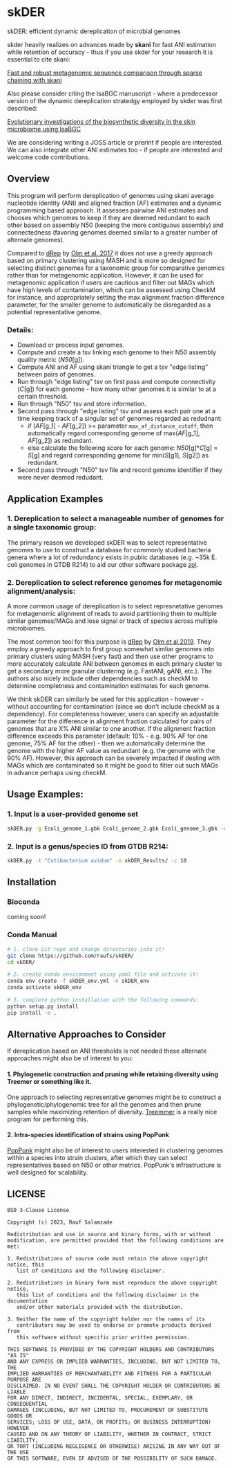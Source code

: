 # skDER

skDER: efficient dynamic dereplication of microbial genomes

skder heavily realizes on advances made by **skani** for fast ANI estimation while retention of accuracy - thus if you use skder for your research it is essential to cite skani:

[Fast and robust metagenomic sequence comparison through sparse chaining with skani](https://www.biorxiv.org/content/10.1101/2023.01.18.524587v2)

Also please consider citing the lsaBGC manuscript - where a predecessor version of the dynamic dereplication stratedgy employed by skder was first described:

[Evolutionary investigations of the biosynthetic diversity in the skin microbiome using lsaBGC](https://www.ncbi.nlm.nih.gov/pmc/articles/PMC10210951/)

We are considering writing a JOSS article or prerint if people are interested. We can also integrate other ANI estimates too - if people are interested and welcome code contributions.

## Overview

This program will perform dereplication of genomes using skani average nucleotide identity (ANI) and aligned fraction (AF) 
estimates and a dynamic programming based approach. It assesses pairwise ANI estimates and chooses which genomes to keep 
if they are deemed redundant to each other based on assembly N50 (keeping the more contiguous assembly) and connectedness 
(favoring genomes deemed similar to a greater number of alternate genomes). 
    
Compared to [dRep](https://github.com/MrOlm/drep) by [Olm et al. 2017](https://www.nature.com/articles/ismej2017126) 
it does not use a greedy approach based on primary clustering using MASH and is more so designed for selecting distinct
genomes for a taxonomic group for comparative genomics rather than for metagenomic application. However, it can be used 
for metagenomic application if users are cautious and filter out MAGs which have high levels of contamination, which can 
be assessed using CheckM for instance, and appropriately setting the max alignment fraction difference parameter, for the 
smaller genome to automatically be disregarded as a potential representative genome.

### Details:

- Download or process input genomes. 
- Compute and create a tsv linking each genome to their N50 assembly quality metric (_N50_[g]). 
- Compute ANI and AF using skani triangle to get a tsv "edge listing" between pairs of genomes.
- Run through "edge listing" tsv on first pass and compute connectivity (_C_[g]) for each genome - how many other genomes it is similar to at a certain threshold.
- Run through "N50" tsv and store information.
- Second pass through "edge listing" tsv and assess each pair one at a time keeping track of a singular set of genomes regarded as redudnant:
    - if (_AF_[g_1] - _AF_[g_2]) >= parameter `max_af_distance_cutoff`, then automatically regard corresponding genome of max(_AF_[g_1], _AF_[g_2]) as redundant.
    - else calculate the following score for each genome: _N50_[g]*_C_[g] = _S_[g] and regard corresponding genome for min(_S_[g1], _S_[g2]) as redundant.
- Second pass through "N50" tsv file and record genome identifier if they were never deemed redudant.
    
## Application Examples

### 1. Dereplication to select a manageable number of genomes for a single taxonomic group:

The primary reason we developed skDER was to select representative genomes to use to construct a database for commonly studied bacteria genera where a lot of redundancy exists in public databases (e.g. ~35k E. coli genomes in GTDB R214) to aid our other software package [zol](https://github.com/Kalan-Lab/zol).

### 2. Dereplication to select reference genomes for metagenomic alignment/analysis:

A more common usage of dereplication is to select represnetative genomes for metagenomic alignment of reads to avoid partitioning them to multiple similar genomes/MAGs and lose signal or track of species across multiple microbiomes. 

The most common tool for this purpose is [dRep](https://github.com/MrOlm/drep) by [Olm et al 2019](https://www.nature.com/articles/ismej2017126). They employ a greedy approach to first group somewhat simliar genomes into primary clusters using MASH (very fast) and then use other programs to more accurately calculate ANI between genomes in each primary cluster to get a secondary more granular clustering (e.g. FastANI, gANI, etc.). The authors also nicely include other dependencies such as checkM to determine completness and contamination estimates for each genome. 

We think skDER can similarly be used for this application - however - without accounting for contamination (since we don't include checkM as a dependency). For completeness however, users can specify an adjustable parameter for the difference in alignment fraction calculated for pairs of genomes that are X% ANI similar to one another. If the alignment fraction difference exceeds this parameter (default: 10% - e.g. 90% AF for one genome, 75% AF for the other) - then we automatically determine the genome with the higher AF value as redundant (e.g. the genome with the 90% AF). However, this approach can be severely impacted if dealing with MAGs which are contaminated so it might be good to filter out such MAGs in advance perhaps using checkM.

## Usage Examples:

### 1. Input is a user-provided genome set

```bash
skDER.py -g Ecoli_genome_1.gbk Ecoli_genome_2.gbk Ecoli_genome_3.gbk -o skDER_Results/ -c 10
```

### 2. Input is a genus/species ID from GTDB R214:

```bash
skDER.py -t "Cutibacterium avidum" -o skDER_Results/ -c 10
```

## Installation

### Bioconda

coming soon!

### Conda Manual

```bash
# 1. clone Git repo and change directories into it!
git clone https://github.com/raufs/skDER/
cd skDER/

# 2. create conda environment using yaml file and activate it!
conda env create -f skDER_env.yml -n skDER_env
conda activate skDER_env

# 3. complete python installation with the following commands:
python setup.py install
pip install -e .
```

## Alternative Approaches to Consider

If dereplication based on ANI thresholds is not needed these alternate approaches might also be of interest to you:

#### 1. Phylogenetic construction and pruning while retaining diversity using Treemer or something like it.

One approach to selecting representative genomes might be to construct a phylogenetic/phylogenomic tree for all the genomes and then prune samples while maximizing retention of diversity. [Treemmer](https://bmcbioinformatics.biomedcentral.com/articles/10.1186/s12859-018-2164-8) is a really nice program for performing this.

#### 2. Intra-species identification of strains using PopPunk 

[PopPunk](https://genome.cshlp.org/content/early/2019/01/16/gr.241455.118) might also be of interest to users interested in clustering genomes within a species into strain clusters, after which they can select representatives based on N50 or other metrics. PopPunk's infrastructure is well designed for scalability.

## LICENSE

```
BSD 3-Clause License

Copyright (c) 2023, Rauf Salamzade

Redistribution and use in source and binary forms, with or without
modification, are permitted provided that the following conditions are met:

1. Redistributions of source code must retain the above copyright notice, this
   list of conditions and the following disclaimer.

2. Redistributions in binary form must reproduce the above copyright notice,
   this list of conditions and the following disclaimer in the documentation
   and/or other materials provided with the distribution.

3. Neither the name of the copyright holder nor the names of its
   contributors may be used to endorse or promote products derived from
   this software without specific prior written permission.

THIS SOFTWARE IS PROVIDED BY THE COPYRIGHT HOLDERS AND CONTRIBUTORS "AS IS"
AND ANY EXPRESS OR IMPLIED WARRANTIES, INCLUDING, BUT NOT LIMITED TO, THE
IMPLIED WARRANTIES OF MERCHANTABILITY AND FITNESS FOR A PARTICULAR PURPOSE ARE
DISCLAIMED. IN NO EVENT SHALL THE COPYRIGHT HOLDER OR CONTRIBUTORS BE LIABLE
FOR ANY DIRECT, INDIRECT, INCIDENTAL, SPECIAL, EXEMPLARY, OR CONSEQUENTIAL
DAMAGES (INCLUDING, BUT NOT LIMITED TO, PROCUREMENT OF SUBSTITUTE GOODS OR
SERVICES; LOSS OF USE, DATA, OR PROFITS; OR BUSINESS INTERRUPTION) HOWEVER
CAUSED AND ON ANY THEORY OF LIABILITY, WHETHER IN CONTRACT, STRICT LIABILITY,
OR TORT (INCLUDING NEGLIGENCE OR OTHERWISE) ARISING IN ANY WAY OUT OF THE USE
OF THIS SOFTWARE, EVEN IF ADVISED OF THE POSSIBILITY OF SUCH DAMAGE.
```
